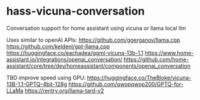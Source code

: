 # hass-vicuna-conversation
Conversation support for home assistant using vicuna or llama local llm

Uses similar to openAI APIs:
https://github.com/ggerganov/llama.cpp
https://github.com/keldenl/gpt-llama.cpp
https://huggingface.co/eachadea/ggml-vicuna-13b-1.1
https://www.home-assistant.io/integrations/openai_conversation/
https://github.com/home-assistant/core/tree/dev/homeassistant/components/openai_conversation

TBD improve speed using GPU:
https://huggingface.co/TheBloke/vicuna-13B-1.1-GPTQ-4bit-128g
https://github.com/qwopqwop200/GPTQ-for-LLaMa
https://rentry.org/llama-tard-v2

